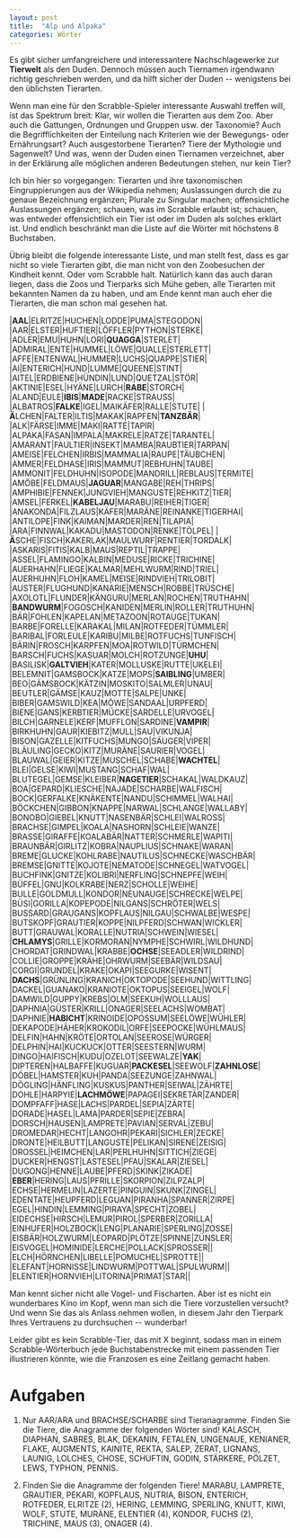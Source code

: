 ```yaml
---
layout: post
title:  "Alp und Alpaka"
categories: Wörter
---
```

Es gibt sicher umfangreichere und interessantere Nachschlagewerke zur **Tierwelt** als den Duden. Dennoch müssen auch Tiernamen irgendwann richtig geschrieben werden, und da hilft sicher der Duden -- wenigstens bei den üblichsten Tierarten.

Wenn man eine für den Scrabble-Spieler interessante Auswahl treffen will, ist das Spektrum breit: Klar, wir wollen die Tierarten aus dem Zoo. Aber auch die Gattungen, Ordnungen und Gruppen usw. der Taxonomie? Auch die Begrifflichkeiten der Einteilung nach Kriterien wie der Bewegungs- oder Ernährungsart? Auch ausgestorbene Tierarten? Tiere der Mythologie und Sagenwelt? Und was, wenn der Duden einen Tiernamen verzeichnet, aber in der Erklärung alle möglichen anderen Bedeutungen stehen, nur kein Tier?

Ich bin hier so vorgegangen: Tierarten und ihre taxonomischen Eingruppierungen aus der Wikipedia nehmen; Auslassungen durch die zu genaue Bezeichnung ergänzen; Plurale zu Singular machen; offensichtliche Auslassungen ergänzen; schauen, was im Scrabble erlaubt ist; schauen, was entweder offensichtlich ein Tier ist oder im Duden als solches erklärt ist. Und endlich beschränkt man die Liste auf die Wörter mit höchstens 8 Buchstaben.

Übrig bleibt die folgende interessante Liste, und man stellt fest, dass es gar nicht so viele Tierarten gibt, die man nicht von den Zoobesuchen der Kindheit kennt. Oder vom Scrabble halt. Natürlich kann das auch daran liegen, dass die Zoos und Tierparks sich Mühe geben, alle Tierarten mit bekannten Namen da zu haben, und am Ende kennt man auch eher die Tierarten, die man schon mal gesehen hat.

|**AAL**|ELRITZE|HUCHEN|LODDE|PUMA|STEGODON|
|AAR|ELSTER|HUFTIER|LÖFFLER|PYTHON|STERKE|
|ADLER|EMU|HUHN|LORI|**QUAGGA**|STERLET|
|ADMIRAL|ENTE|HUMMEL|LÖWE|QUALLE|STERLETT|
|AFFE|ENTENWAL|HUMMER|LUCHS|QUAPPE|STIER|
|AI|ENTERICH|HUND|LUMME|QUEENE|STINT|
|AITEL|ERDBIENE|HÜNDIN|LUND|QUETZAL|STÖR|
|AKTINIE|ESEL|HYÄNE|LURCH|**RABE**|STORCH|
|ALAND|EULE|**IBIS**|**MADE**|RACKE|STRAUSS|
|ALBATROS|**FALKE**|IGEL|MAIKÄFER|RALLE|STUTE|
|**Ä**LCHEN|FALTER|ILTIS|MAKAK|RAPFEN|**TANZBÄR**|
|ALK|FÄRSE|IMME|MAKI|RATTE|TAPIR|
|ALPAKA|FASAN|IMPALA|MAKRELE|RATZE|TARANTEL|
|AMARANT|FAULTIER|INSEKT|MAMBA|RAUBTIER|TARPAN|
|AMEISE|FELCHEN|IRBIS|MAMMALIA|RAUPE|TÄUBCHEN|
|AMMER|FELDHASE|IRIS|MAMMUT|REBHUHN|TAUBE|
|AMMONIT|FELDHUHN|ISOPODE|MANDRILL|REBLAUS|TERMITE|
|AMÖBE|FELDMAUS|**JAGUAR**|MANGABE|REH|THRIPS|
|AMPHIBIE|FENNEK|JUNGVIEH|MANGUSTE|REHKITZ|TIER|
|AMSEL|FERKEL|**KABELJAU**|MARABU|REIHER|TIGER|
|ANAKONDA|FILZLAUS|KÄFER|MARÄNE|REINANKE|TIGERHAI|
|ANTILOPE|FINK|KAIMAN|MARDER|REN|TILAPIA|
|ARA|FINNWAL|KAKADU|MASTODON|RENKE|TÖLPEL|
|**Ä**SCHE|FISCH|KAKERLAK|MAULWURF|RENTIER|TORDALK|
|ASKARIS|FITIS|KALB|MAUS|REPTIL|TRAPPE|
|ASSEL|FLAMINGO|KALBIN|MEDUSE|RICKE|TRICHINE|
|AUERHAHN|FLIEGE|KALMAR|MEHLWURM|RIND|TRIEL|
|AUERHUHN|FLOH|KAMEL|MEISE|RINDVIEH|TRILOBIT|
|AUSTER|FLUGHUND|KANARIE|MENSCH|ROBBE|TRÜSCHE|
|AXOLOTL|FLUNDER|KÄNGURU|MERLAN|ROCHEN|TRUTHAHN|
|**BANDWURM**|FOGOSCH|KANIDEN|MERLIN|ROLLER|TRUTHUHN|
|BÄR|FOHLEN|KAPELAN|METAZOON|ROTAUGE|TUKAN|
|BARBE|FORELLE|KARAKAL|MILAN|ROTFEDER|TÜMMLER|
|BARIBAL|FORLEULE|KARIBU|MILBE|ROTFUCHS|TUNFISCH|
|BÄRIN|FROSCH|KARPFEN|MOA|ROTWILD|TÜRMCHEN|
|BARSCH|FUCHS|KASUAR|MOLCH|ROTZUNGE|**UHU**|
|BASILISK|**GALTVIEH**|KATER|MOLLUSKE|RUTTE|UKELEI|
|BELEMNIT|GAMSBOCK|KATZE|MOPS|**SAIBLING**|UMBER|
|BEO|GÄMSBOCK|KÄTZIN|MOSKITO|SALMLER|UNAU|
|BEUTLER|GÄMSE|KAUZ|MOTTE|SALPE|UNKE|
|BIBER|GAMSWILD|KEA|MÖWE|SANDAAL|URPFERD|
|BIENE|GANS|KERBTIER|MÜCKE|SARDELLE|URVOGEL|
|BILCH|GARNELE|KERF|MUFFLON|SARDINE|**VAMPIR**|
|BIRKHUHN|GAUR|KIEBITZ|MULL|SAU|VIKUNJA|
|BISON|GAZELLE|KITFUCHS|MUNGO|SÄUGER|VIPER|
|BLÄULING|GECKO|KITZ|MURÄNE|SAURIER|VOGEL|
|BLAUWAL|GEIER|KITZE|MUSCHEL|SCHABE|**WACHTEL**|
|BLEI|GELSE|KIWI|MUSTANG|SCHAF|WAL|
|BLUTEGEL|GEMSE|KLEIBER|**NAGETIER**|SCHAKAL|WALDKAUZ|
|BOA|GEPARD|KLIESCHE|NAJADE|SCHARBE|WALFISCH|
|BOCK|GERFALKE|KNÄKENTE|NANDU|SCHIMMEL|WALHAI|
|BÖCKCHEN|GIBBON|KNAPPE|NARWAL|SCHLANGE|WALLABY|
|BONOBO|GIEBEL|KNUTT|NASENBÄR|SCHLEI|WALROSS|
|BRACHSE|GIMPEL|KOALA|NASHORN|SCHLEIE|WANZE|
|BRASSE|GIRAFFE|KOALABÄR|NATTER|SCHMERLE|WAPITI|
|BRAUNBÄR|GIRLITZ|KOBRA|NAUPLIUS|SCHNAKE|WARAN|
|BREME|GLUCKE|KOHLRABE|NAUTILUS|SCHNECKE|WASCHBÄR|
|BREMSE|GNITTE|KOJOTE|NEMATODE|SCHNEGEL|WATVOGEL|
|BUCHFINK|GNITZE|KOLIBRI|NERFLING|SCHNEPFE|WEIH|
|BÜFFEL|GNU|KOLKRABE|NERZ|SCHOLLE|WEIHE|
|BULLE|GOLDMULL|KONDOR|NEUNAUGE|SCHRECKE|WELPE|
|BÜSI|GORILLA|KOPEPODE|NILGANS|SCHRÖTER|WELS|
|BUSSARD|GRAUGANS|KOPFLAUS|NILGAU|SCHWALBE|WESPE|
|BUTSKOPF|GRAUTIER|KOPPE|NILPFERD|SCHWAN|WICKLER|
|BUTT|GRAUWAL|KORALLE|NUTRIA|SCHWEIN|WIESEL|
|**CHLAMYS**|GRILLE|KORMORAN|NYMPHE|SCHWIRL|WILDHUND|
|CHORDAT|GRINDWAL|KRABBE|**OCHSE**|SEEADLER|WILDRIND|
|COLLIE|GROPPE|KRÄHE|OHRWURM|SEEBÄR|WILDSAU|
|CORGI|GRUNDEL|KRAKE|OKAPI|SEEGURKE|WISENT|
|**DACHS**|GRÜNLING|KRANICH|OKTOPODE|SEEHUND|WITTLING|
|DACKEL|GUANAKO|KRANIOTE|OKTOPUS|SEEIGEL|WOLF|
|DAMWILD|GUPPY|KREBS|OLM|SEEKUH|WOLLLAUS|
|DAPHNIA|GÜSTER|KRILL|ONAGER|SEELACHS|WOMBAT|
|DAPHNIE|**HABICHT**|KRINOIDE|OPOSSUM|SEELÖWE|WÜHLER|
|DEKAPODE|HÄHER|KROKODIL|ORFE|SEEPOCKE|WÜHLMAUS|
|DELFIN|HAHN|KRÖTE|ORTOLAN|SEEROSE|WÜRGER|
|DELPHIN|HAI|KUCKUCK|OTTER|SEESTERN|WURM|
|DINGO|HAIFISCH|KUDU|OZELOT|SEEWALZE|**YAK**|
|DIPTEREN|HALBAFFE|KUGUAR|**PACKESEL**|SEEWOLF|**ZAHNLOSE**|
|DÖBEL|HAMSTER|KUH|PANDA|SEEZUNGE|ZAHNWAL|
|DÖGLING|HÄNFLING|KUSKUS|PANTHER|SEIWAL|ZÄHRTE|
|DOHLE|HARPYIE|**LACHMÖWE**|PAPAGEI|SEKRETÄR|ZANDER|
|DOMPFAFF|HASE|LACHS|PARDEL|SEPIA|ZÄRTE|
|DORADE|HASEL|LAMA|PARDER|SEPIE|ZEBRA|
|DORSCH|HAUSEN|LAMPRETE|PAVIAN|SERVAL|ZEBU|
|DROMEDAR|HECHT|LANGOHR|PEKARI|SICHLER|ZECKE|
|DRONTE|HEILBUTT|LANGUSTE|PELIKAN|SIRENE|ZEISIG|
|DROSSEL|HEIMCHEN|LAR|PERLHUHN|SITTICH|ZIEGE|
|DUCKER|HENGST|LASTESEL|PFAU|SKALAR|ZIESEL|
|DUGONG|HENNE|LAUBE|PFERD|SKINK|ZIKADE|
|**EBER**|HERING|LAUS|PFRILLE|SKORPION|ZILPZALP|
|ECHSE|HERMELIN|LAZERTE|PINGUIN|SKUNK|ZINGEL|
|EDENTATE|HEUPFERD|LEGUAN|PIRANHA|SPANNER|ZIRPE|
|EGEL|HINDIN|LEMMING|PIRAYA|SPECHT|ZOBEL|
|EIDECHSE|HIRSCH|LEMUR|PIROL|SPERBER|ZORILLA|
|EINHUFER|HOLZBOCK|LENG|PLANARIE|SPERLING|ZOSSE|
|EISBÄR|HOLZWURM|LEOPARD|PLÖTZE|SPINNE|ZÜNSLER|
|EISVOGEL|HOMINIDE|LERCHE|POLLACK|SPROSSER||
|ELCH|HÖRNCHEN|LIBELLE|POMUCHEL|SPROTTE||
|ELEFANT|HORNISSE|LINDWURM|POTTWAL|SPULWURM||
|ELENTIER|HORNVIEH|LITORINA|PRIMAT|STAR||

Man kennt sicher nicht alle Vogel- und Fischarten. Aber ist es nicht ein wunderbares Kino im Kopf, wenn man sich die Tiere vorzustellen versucht? Und wenn Sie das als Anlass nehmen wollen, in diesem Jahr den Tierpark Ihres Vertrauens zu durchsuchen -- wunderbar!

Leider gibt es kein Scrabble-Tier, das mit X beginnt, sodass man in einem Scrabble-Wörterbuch jede Buchstabenstrecke mit einem passenden Tier illustrieren könnte, wie die Franzosen es eine Zeitlang gemacht haben.

# Aufgaben

1. Nur AAR/ARA und BRACHSE/SCHARBE sind Tieranagramme. Finden Sie die Tiere, die Anagramme der folgenden Wörter sind! KALASCH, DIAPHAN, SABRES, BLAK, DEKANIN, FETALEN, UNGENAUE, KENIANER, FLAKE, AUGMENTS, KAINITE, REKTA, SALEP, ZERAT, LIGNANS, LAUNIG, LOLCHES, CHOSE, SCHUFTIN, GODIN, STÄRKERE, PÖLZET, LEWS, TYPHON, PENNIS.

1. Finden Sie die Anagramme der folgenden Tiere! MARABU, LAMPRETE, GRAUTIER, PEKARI, KOPFLAUS, NUTRIA, BISON, ENTERICH, ROTFEDER, ELRITZE (2), HERING, LEMMING, SPERLING, KNUTT, KIWI, WOLF, STUTE, MURÄNE, ELENTIER (4), KONDOR, FUCHS (2), TRICHINE, MAUS (3), ONAGER (4).
